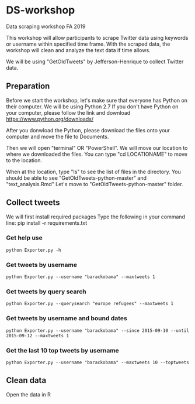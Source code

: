 # DS-workshop
Data scraping workshop FA 2019

This workshop will allow participants to scrape Twitter data using keywords or username within specified time frame.
With the scraped data, the workshop will clean and analyze the text data if time allows.

We will be using "GetOldTweets" by Jefferson-Henrique to collect Twitter data.

## Preparation
Before we start the workshop, let's make sure that everyone has Python on their computer.
We will be using Python 2.7
If you don't have Python on your computer, please follow the link and download https://www.python.org/downloads/

After you donwload the Python, please download the files onto your computer and move the file to Documents.

Then we will open "terminal" OR "PowerShell".
We will move our location to where we downloaded the files.
You can type "cd LOCATIONAME" to move to the location.

When at the location, type "ls" to see the list of files in the directory.
You should be able to see "GetOldTweets-python-master" and "text_analysis.Rmd"
Let's move to "GetOldTweets-python-master" folder.

## Collect tweets
We will first install required packages
Type the following in your command line:
    pip install -r requirements.txt
### Get help use
    python Exporter.py -h
### Get tweets by username
    python Exporter.py --username "barackobama" --maxtweets 1
### Get tweets by query search
    python Exporter.py --querysearch "europe refugees" --maxtweets 1
### Get tweets by username and bound dates
    python Exporter.py --username "barackobama" --since 2015-09-10 --until 2015-09-12 --maxtweets 1
### Get the last 10 top tweets by username
    python Exporter.py --username "barackobama" --maxtweets 10 --toptweets

## Clean data
Open the data in R
